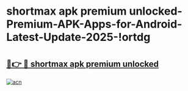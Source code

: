 # shortmax apk premium unlocked-Premium-APK-Apps-for-Android-Latest-Update-2025-!ortdg

# <h2><a href="https://googleone.com">🔗👉 🔴 shortmax apk premium unlocked</a></h2>

[![acn](https://github.com/user-attachments/assets/0f9c940e-d8b0-45ae-aac7-cd30a18b3e1c)](https://googleone.com)

